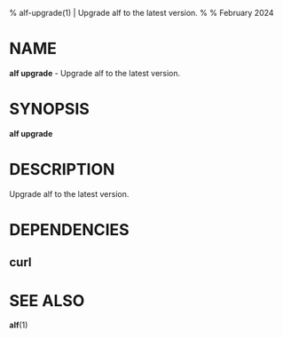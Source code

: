 % alf-upgrade(1) | Upgrade alf to the latest version.
% 
% February 2024

NAME
==================================================

**alf upgrade** - Upgrade alf to the latest version.

SYNOPSIS
==================================================

**alf upgrade**

DESCRIPTION
==================================================

Upgrade alf to the latest version.


DEPENDENCIES
==================================================

curl
--------------------------------------------------


SEE ALSO
==================================================

**alf**(1)


